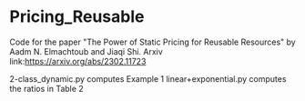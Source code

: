 # Pricing_Reusable
Code for the paper "The Power of Static Pricing for Reusable Resources" by Aadm N. Elmachtoub and Jiaqi Shi.  Arxiv link:https://arxiv.org/abs/2302.11723

2-class_dynamic.py computes Example 1
linear+exponential.py computes the ratios in Table 2
